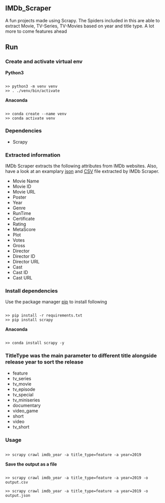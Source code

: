 ## IMDb_Scraper
A fun projects made using Scrapy. The Spiders included in this are able to extract Movie, TV-Series, TV-Movies based on year and title type. A lot more to come features ahead

## Run

### Create and activate virtual env 

**Python3**

```python3

>> python3 -m venv venv
>> . ./venv/bin/activate

```

**Anaconda**

```base

>> conda create --name venv
>> conda activate venv

```

### Dependencies

* Scrapy

### Extracted information

IMDb Scraper extracts the following attributes from IMDb websites. Also, have a look at an examplary [json](https://github.com/santhoshse7en/IMDb_Scraper/blob/master/example/sample.json) and [CSV](https://github.com/santhoshse7en/IMDb_Scraper/blob/master/example/sample.csv) file extracted by IMDb Scraper.

* Movie Name
* Movie ID
* Movie URL
* Poster
* Year
* Genre
* RunTime
* Certificate
* Rating
* MetaScore
* Plot
* Votes
* Gross
* Director
* Director ID
* Director URL
* Cast
* Cast ID
* Cast URL

### Install dependencies

Use the package manager [pip](https://pip.pypa.io/en/stable/) to install following

```python3

>> pip install -r requirements.txt
>> pip install scrapy

```

**Anaconda**

```base

>> conda install scrapy -y

```

### TitleType was the main parameter to different title alongside release year to sort the release

* feature
* tv_series
* tv_movie
* tv_episode
* tv_special
* tv_miniseries
* documentary
* video_game
* short
* video
* tv_short

### Usage

```python3

>> scrapy crawl imdb_year -a title_type=feature -a year=2019

```

**Save the output as a file**

```python3

>> scrapy crawl imdb_year -a title_type=feature -a year=2019 -o output.csv

>> scrapy crawl imdb_year -a title_type=feature -a year=2019 -o output.json

```